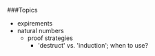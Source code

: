 ###Topics

- expirements
- natural numbers
  - proof strategies
    - 'destruct' vs. 'induction'; when to use?
